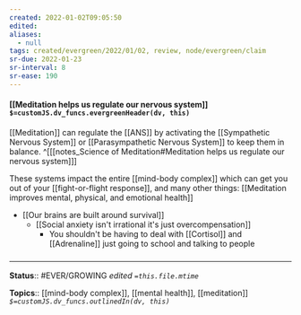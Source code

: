 ```yaml
---
created: 2022-01-02T09:05:50 
edited: 
aliases:
  - null
tags: created/evergreen/2022/01/02, review, node/evergreen/claim
sr-due: 2022-01-23
sr-interval: 8
sr-ease: 190
---
```


#### [[Meditation helps us regulate our nervous system]] `$=customJS.dv_funcs.evergreenHeader(dv, this)`

[[Meditation]] can regulate the [[ANS]] by activating the [[Sympathetic Nervous System]] or [[Parasympathetic Nervous System]] to keep them in balance.
^[[[notes_Science of Meditation#Meditation helps us regulate our nervous system]]]

These systems impact the entire [[mind-body complex]] which can get you out of your [[fight-or-flight response]], and many other things: [[Meditation improves mental, physical, and emotional health]]

- [[Our brains are built around survival]] 
	- [[Social anxiety isn't irrational it's just overcompensation]]
		- You shouldn't be having to deal with [[Cortisol]] and [[Adrenaline]] just going to school and talking to people

 

### <hr class="footnote"/>

**Status**:: #EVER/GROWING 
*edited `=this.file.mtime`*

**Topics**:: [[mind-body complex]], [[mental health]], [[meditation]]
*`$=customJS.dv_funcs.outlinedIn(dv, this)`*

